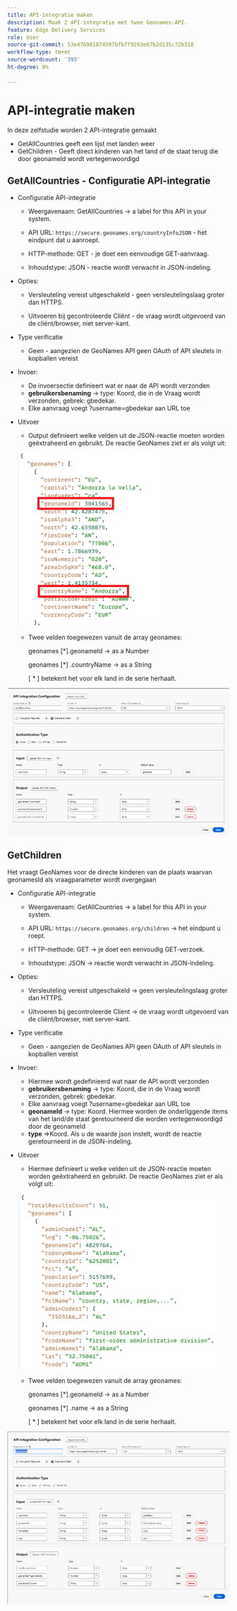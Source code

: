 ```yaml
---
title: API-integratie maken
description: Maak 2 API-integratie met twee Geonames-API.
feature: Edge Delivery Services
role: User
source-git-commit: 53e476981874597bfb7f9293e67b2d135c72b318
workflow-type: tm+mt
source-wordcount: '393'
ht-degree: 0%

---
```



# API-integratie maken

In deze zelfstudie worden 2 API-integratie gemaakt

- GetAllCountries geeft een lijst met landen weer
- GetChildren - Geeft direct kinderen van het land of de staat terug die door geonameId wordt vertegenwoordigd

## GetAllCountries - Configuratie API-integratie

- Configuratie API-integratie

   - Weergavenaam: GetAllCountries → a label for this API in your system.

   - API URL: `https://secure.geonames.org/countryInfoJSON` - het eindpunt dat u aanroept.

   - HTTP-methode: GET - je doet een eenvoudige GET-aanvraag.

   - Inhoudstype: JSON - reactie wordt verwacht in JSON-indeling.

- Opties:

   - Versleuteling vereist uitgeschakeld - geen versleutelingslaag groter dan HTTPS.

   - Uitvoeren bij gecontroleerde Cliënt - de vraag wordt uitgevoerd van de cliënt/browser, niet server-kant.
- Type verificatie
   - Geen - aangezien de GeoNames API geen OAuth of API sleutels in kopballen vereist
- Invoer:
   - De invoersectie definieert wat er naar de API wordt verzonden
   - **gebruikersbenaming** → type: Koord, die in de Vraag wordt verzonden, gebrek: gbedekar.
   - Elke aanvraag voegt ?username=gbedekar aan URL toe
- Uitvoer
   - Output definieert welke velden uit de JSON-reactie moeten worden geëxtraheerd en gebruikt.
De reactie GeoNames ziet er als volgt uit:

  ![ json-reactie ](assets/geonames-data.png)
   - Twee velden toegewezen vanuit de array geonames:

     geonames [*].geonameId → as a Number

     geonames [*] .countryName → as a String

     [ * ] betekent het voor elk land in de serie herhaalt.



![ get-all-countries ](assets/api-integration.png)


## GetChildren

Het vraagt GeoNames voor de directe kinderen van de plaats waarvan geonamesId als vraagparameter wordt overgegaan

- Configuratie API-integratie

   - Weergavenaam: GetAllCountries → a label for this API in your system.

   - API URL: `https://secure.geonames.org/children` → het eindpunt u roept.

   - HTTP-methode: GET → je doet een eenvoudig GET-verzoek.

   - Inhoudstype: JSON → reactie wordt verwacht in JSON-indeling.

- Opties:

   - Versleuteling vereist uitgeschakeld → geen versleutelingslaag groter dan HTTPS.

   - Uitvoeren bij gecontroleerde Client → de vraag wordt uitgevoerd van de cliënt/browser, niet server-kant.
- Type verificatie
   - Geen - aangezien de GeoNames API geen OAuth of API sleutels in kopballen vereist
- Invoer:
   - Hiermee wordt gedefinieerd wat naar de API wordt verzonden
   - **gebruikersbenaming** → type: Koord, die in de Vraag wordt verzonden, gebrek: gbedekar.
   - Elke aanvraag voegt ?username=gbedekar aan URL toe
   - **geonameId** -> type: Koord. Hiermee worden de onderliggende items van het land/de staat geretourneerd die worden vertegenwoordigd door de geonameId
   - **type** =>Koord. Als u de waarde json instelt, wordt de reactie geretourneerd in de JSON-indeling.
- Uitvoer
   - Hiermee definieert u welke velden uit de JSON-reactie moeten worden geëxtraheerd en gebruikt.
De reactie GeoNames ziet er als volgt uit:

  ![ json-reactie ](assets/child-elements-data.png)
   - Twee velden toegewezen vanuit de array geonames:

     geonames [*].geonameId → as a Number

     geonames [*] .name → as a String

     [ * ] betekent het voor elk land in de serie herhaalt.


![ get-children ](assets/get-children-api-integration.png)
